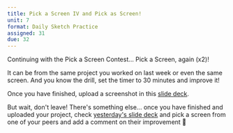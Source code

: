 ```yaml
---
title: Pick a Screen IV and Pick as Screen!
unit: 7
format: Daily Sketch Practice
assigned: 31
due: 32
---
```

Continuing with the Pick a Screen Contest… Pick a Screen, again (x2)! 

It can be from the same project you worked on last week or even the same screen. And you know the drill, set the timer to 30 minutes and improve it!

Once you have finished, upload a screenshot in this [slide deck](https://drive.google.com/drive/folders/1up9Y-ttQC4swlZZHkRwnMXtxpVyyE0oR).

But wait, don't leave! There's something else... once you have finished and uploaded your project, check [yesterday's slide deck](https://drive.google.com/drive/folders/18RdxQCQBQ-QxH4AneTVMWGBNJFbBWvbQ) and pick a screen from one of your peers and add a comment on their improvement 🚀
